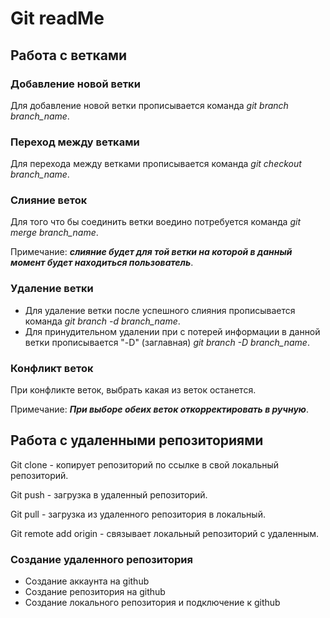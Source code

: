 # Git readMe

## Работа с ветками

### **Добавление новой ветки**
Для добавление новой ветки прописывается команда *git branch branch_name*.
### **Переход между ветками**
Для перехода между ветками прописывается команда *git checkout branch_name*.
### **Слияние веток**
Для того что бы соединить ветки воедино потребуется команда *git merge branch_name*.

Примечание: **_слияние будет для той ветки на которой в данный момент будет находиться пользователь_**.
### **Удаление ветки**
* Для удаление ветки после успешного слияния прописывается команда *git branch -d branch_name*.
* Для принудительном удалении при с потерей информации в данной ветки прописывается "-D" (заглавная) *git branch -D branch_name*.
### **Конфликт веток**
При конфликте веток, выбрать какая из веток останется.

Примечание: **_При выборе обеих веток откорректировать в ручную_**.

## Работа с удаленными репозиториями

Git clone - копирует репозиторий по ссылке в свой локальный репозиторий.

Git push - загрузка в удаленный репозиторий.

Git pull - загрузка из удаленного репозитория в локальный.

Git remote add origin - связывает локальный репозиторий с удаленным.

### **Создание удаленного репозитория**


* Создание аккаунта на github
* Создание репозитория на github
* Создание локального репозитория и подключение к github

